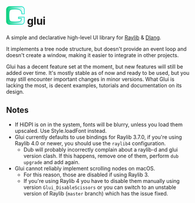 <h1>
    <img src="./logo.png" alt="" height="50" />
    glui
</h1>

A simple and declarative high-level UI library for [Raylib](https://www.raylib.com/) & [Dlang](https://dlang.org/).

It implements a tree node structure, but doesn't provide an event loop and doesn't create a window, making it easier
to integrate in other projects.

Glui has a decent feature set at the moment, but new features will still be added over time. It's mostly stable as of
now and ready to be used, but you may still encounter important changes in minor versions. What Glui is lacking the
most, is decent examples, tutorials and documentation on its design.

## Notes

* If HiDPI is on in the system, fonts will be blurry, unless you load them upscaled. Use Style.loadFont instead.
* Glui currently defaults to use bindings for Raylib 3.7.0, if you're using Raylib 4.0 or newer, you should use the
  `raylib4` configuration.
  * Dub will probably incorrectly complain about a raylib-d and glui version clash. If this happens, remove one of them,
    perform `dub upgrade` and add again.
* Glui cannot reliably implement scrolling nodes on macOS.
  * For this reason, those are disabled if using Raylib 3.
  * If you're using Raylib 4 you have to disable them manually using version `Glui_DisableScissors` or you can switch to
    an unstable version of Raylib (`master` branch) which has the issue fixed.
